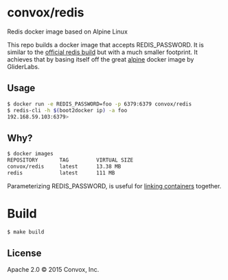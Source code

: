 # convox/redis

Redis docker image based on Alpine Linux

This repo builds a docker image that accepts REDIS_PASSWORD. It is similar to the
[official redis build](https://registry.hub.docker.com/_/redis/) but
with a much smaller footprint. It achieves that by basing itself off the great
[alpine](https://github.com/gliderlabs/docker-alpine) docker image by GliderLabs.

## Usage

```bash
$ docker run -e REDIS_PASSWORD=foo -p 6379:6379 convox/redis
$ redis-cli -h $(boot2docker ip) -a foo
192.168.59.103:6379>
```

## Why?

```bash
$ docker images
REPOSITORY       TAG         VIRTUAL SIZE
convox/redis     latest      13.38 MB
redis            latest      111 MB
```

Parameterizing REDIS_PASSWORD, is useful for 
[linking containers](https://docs.docker.com/userguide/dockerlinks/) together.

# Build

```bash
$ make build
```

## License

Apache 2.0 &copy; 2015 Convox, Inc.
